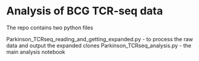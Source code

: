 # Analysis of BCG TCR-seq data

The repo contains two python files

Parkinson_TCRseq_reading_and_getting_expanded.py - to process the raw data and output the expanded clones
Parkinson_TCRseq_analysis.py - the main analysis notebook



